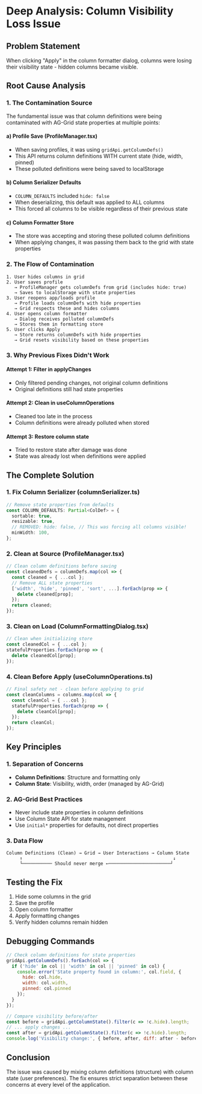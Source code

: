 # Deep Analysis: Column Visibility Loss Issue

## Problem Statement
When clicking "Apply" in the column formatter dialog, columns were losing their visibility state - hidden columns became visible.

## Root Cause Analysis

### 1. The Contamination Source
The fundamental issue was that column definitions were being contaminated with AG-Grid state properties at multiple points:

#### a) Profile Save (ProfileManager.tsx)
- When saving profiles, it was using `gridApi.getColumnDefs()`
- This API returns column definitions WITH current state (hide, width, pinned)
- These polluted definitions were being saved to localStorage

#### b) Column Serializer Defaults
- `COLUMN_DEFAULTS` included `hide: false`
- When deserializing, this default was applied to ALL columns
- This forced all columns to be visible regardless of their previous state

#### c) Column Formatter Store
- The store was accepting and storing these polluted column definitions
- When applying changes, it was passing them back to the grid with state properties

### 2. The Flow of Contamination

```
1. User hides columns in grid
2. User saves profile
   → ProfileManager gets columnDefs from grid (includes hide: true)
   → Saves to localStorage with state properties
3. User reopens app/loads profile
   → Profile loads columnDefs with hide properties
   → Grid respects these and hides columns
4. User opens column formatter
   → Dialog receives polluted columnDefs
   → Stores them in formatting store
5. User clicks Apply
   → Store returns columnDefs with hide properties
   → Grid resets visibility based on these properties
```

### 3. Why Previous Fixes Didn't Work

#### Attempt 1: Filter in applyChanges
- Only filtered pending changes, not original column definitions
- Original definitions still had state properties

#### Attempt 2: Clean in useColumnOperations
- Cleaned too late in the process
- Column definitions were already polluted when stored

#### Attempt 3: Restore column state
- Tried to restore state after damage was done
- State was already lost when definitions were applied

## The Complete Solution

### 1. Fix Column Serializer (columnSerializer.ts)
```typescript
// Remove state properties from defaults
const COLUMN_DEFAULTS: Partial<ColDef> = {
  sortable: true,
  resizable: true,
  // REMOVED: hide: false, // This was forcing all columns visible!
  minWidth: 100,
};
```

### 2. Clean at Source (ProfileManager.tsx)
```typescript
// Clean column definitions before saving
const cleanedDefs = columnDefs.map(col => {
  const cleaned = { ...col };
  // Remove ALL state properties
  ['width', 'hide', 'pinned', 'sort', ...].forEach(prop => {
    delete cleaned[prop];
  });
  return cleaned;
});
```

### 3. Clean on Load (ColumnFormattingDialog.tsx)
```typescript
// Clean when initializing store
const cleanedCol = { ...col };
statefulProperties.forEach(prop => {
  delete cleanedCol[prop];
});
```

### 4. Clean Before Apply (useColumnOperations.ts)
```typescript
// Final safety net - clean before applying to grid
const cleanColumns = columns.map(col => {
  const cleanCol = { ...col };
  statefulProperties.forEach(prop => {
    delete cleanCol[prop];
  });
  return cleanCol;
});
```

## Key Principles

### 1. Separation of Concerns
- **Column Definitions**: Structure and formatting only
- **Column State**: Visibility, width, order (managed by AG-Grid)

### 2. AG-Grid Best Practices
- Never include state properties in column definitions
- Use Column State API for state management
- Use `initial*` properties for defaults, not direct properties

### 3. Data Flow
```
Column Definitions (Clean) → Grid → User Interactions → Column State
     ↑                                                        ↓
     └─────────── Should never merge ←───────────────────────┘
```

## Testing the Fix

1. Hide some columns in the grid
2. Save the profile
3. Open column formatter
4. Apply formatting changes
5. Verify hidden columns remain hidden

## Debugging Commands

```javascript
// Check column definitions for state properties
gridApi.getColumnDefs().forEach(col => {
  if ('hide' in col || 'width' in col || 'pinned' in col) {
    console.error('State property found in column:', col.field, {
      hide: col.hide,
      width: col.width,
      pinned: col.pinned
    });
  }
});

// Compare visibility before/after
const before = gridApi.getColumnState().filter(c => !c.hide).length;
// ... apply changes ...
const after = gridApi.getColumnState().filter(c => !c.hide).length;
console.log('Visibility change:', { before, after, diff: after - before });
```

## Conclusion

The issue was caused by mixing column definitions (structure) with column state (user preferences). The fix ensures strict separation between these concerns at every level of the application.